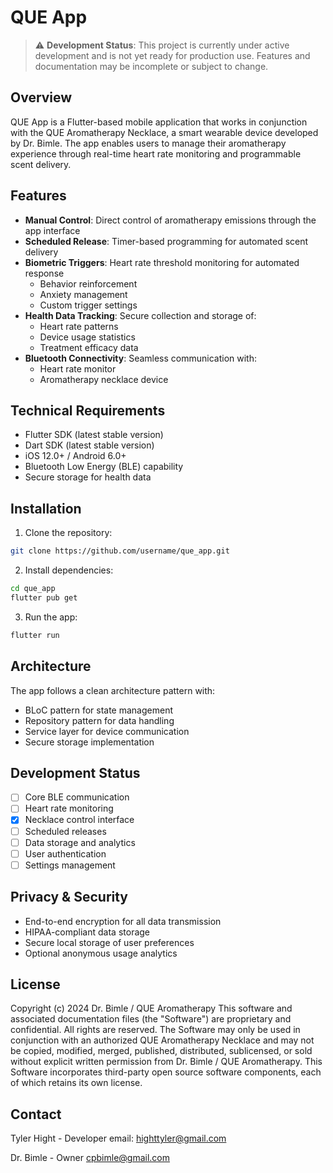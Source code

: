 # QUE App

> ⚠️ **Development Status**: This project is currently under active development and is not yet ready for production use. Features and documentation may be incomplete or subject to change.

## Overview
QUE App is a Flutter-based mobile application that works in conjunction with the QUE Aromatherapy Necklace, a smart wearable device developed by Dr. Bimle. The app enables users to manage their aromatherapy experience through real-time heart rate monitoring and programmable scent delivery.

## Features
- **Manual Control**: Direct control of aromatherapy emissions through the app interface
- **Scheduled Release**: Timer-based programming for automated scent delivery
- **Biometric Triggers**: Heart rate threshold monitoring for automated response
    - Behavior reinforcement
    - Anxiety management
    - Custom trigger settings
- **Health Data Tracking**: Secure collection and storage of:
    - Heart rate patterns
    - Device usage statistics
    - Treatment efficacy data
- **Bluetooth Connectivity**: Seamless communication with:
    - Heart rate monitor
    - Aromatherapy necklace device

## Technical Requirements
- Flutter SDK (latest stable version)
- Dart SDK (latest stable version)
- iOS 12.0+ / Android 6.0+
- Bluetooth Low Energy (BLE) capability
- Secure storage for health data

## Installation
1. Clone the repository:
```bash
git clone https://github.com/username/que_app.git
```

2. Install dependencies:
```bash
cd que_app
flutter pub get
```

3. Run the app:
```bash
flutter run
```

## Architecture
The app follows a clean architecture pattern with:
- BLoC pattern for state management
- Repository pattern for data handling
- Service layer for device communication
- Secure storage implementation

## Development Status
- [ ] Core BLE communication
- [ ] Heart rate monitoring
- [x] Necklace control interface
- [ ] Scheduled releases
- [ ] Data storage and analytics
- [ ] User authentication
- [ ] Settings management

## Privacy & Security
- End-to-end encryption for all data transmission
- HIPAA-compliant data storage
- Secure local storage of user preferences
- Optional anonymous usage analytics

## License
Copyright (c) 2024 Dr. Bimle / QUE Aromatherapy
This software and associated documentation files (the "Software") are proprietary and confidential.
All rights are reserved. The Software may only be used in conjunction with an authorized QUE Aromatherapy Necklace
and may not be copied, modified, merged, published, distributed, sublicensed, or sold without explicit
written permission from Dr. Bimle / QUE Aromatherapy.
This Software incorporates third-party open source software components, each of which retains its own license.

## Contact
Tyler Hight - Developer
email: highttyler@gmail.com

Dr. Bimle - Owner
cpbimle@gmail.com
